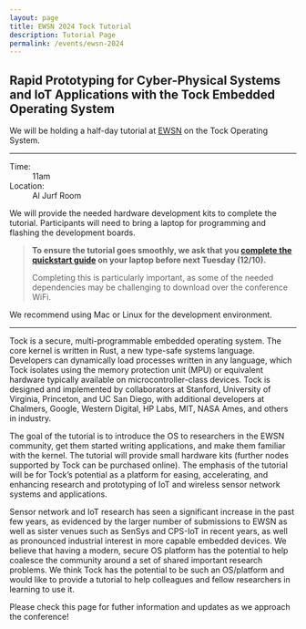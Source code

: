 ```yaml
---
layout: page
title: EWSN 2024 Tock Tutorial
description: Tutorial Page
permalink: /events/ewsn-2024
---
```


## Rapid Prototyping for Cyber-Physical Systems and IoT Applications with the Tock Embedded Operating System

We will be holding a half-day tutorial at [EWSN](https://ewsn24.tii.ae/) on the Tock Operating System.

---

<div markdown="0">
<dl>
  <dt>Time:</dt>
  <dd>11am</dd>
  <dt>Location:</dt>
  <dd>Al Jurf Room</dd>
</dl>
</div>

We will provide the needed hardware development kits to complete the tutorial.
Participants will need to bring a laptop for programming and flashing the development boards.
> **To ensure the tutorial goes smoothly, we ask that you [complete the quickstart guide](https://book.tockos.org/setup/quickstart) on your laptop before next Tuesday (12/10).**
>
> Completing this is particularly important, as some of the needed dependencies may be challenging to download over the conference WiFi.

We recommend using Mac or Linux for the development environment.

---

Tock is a secure, multi-programmable embedded operating system. The core kernel is written in Rust, a new type-safe systems language. Developers can dynamically load processes written in any language, which Tock isolates using the memory protection unit (MPU) or equivalent hardware typically available on microcontroller-class devices. Tock is designed and implemented by collaborators at Stanford, University of Virginia, Princeton, and UC San Diego, with additional developers at Chalmers, Google, Western Digital, HP Labs, MIT, NASA Ames, and others in industry. 

The goal of the tutorial is to introduce the OS to researchers in the EWSN community, get them started writing applications, and make them familiar with the kernel. The tutorial will provide small hardware kits (further nodes supported by Tock can be purchased online). The emphasis of the tutorial will be for Tock’s potential as a platform for easing, accelerating, and enhancing research and prototyping of IoT and wireless sensor network systems and applications.

Sensor network and IoT research has seen a significant increase in the past few years, as evidenced by the larger number of submissions to EWSN as well as sister venues such as SenSys and CPS-IoT in recent years, as well as pronounced industrial interest in more capable embedded devices. We believe that having a modern, secure OS platform has the
potential to help coalesce the community around a set of shared important research problems. We think Tock has the potential to be such an OS/platform and would like to provide a tutorial to help colleagues and fellow researchers in learning to use it. 

Please check this page for futher information and updates as we approach the conference!
